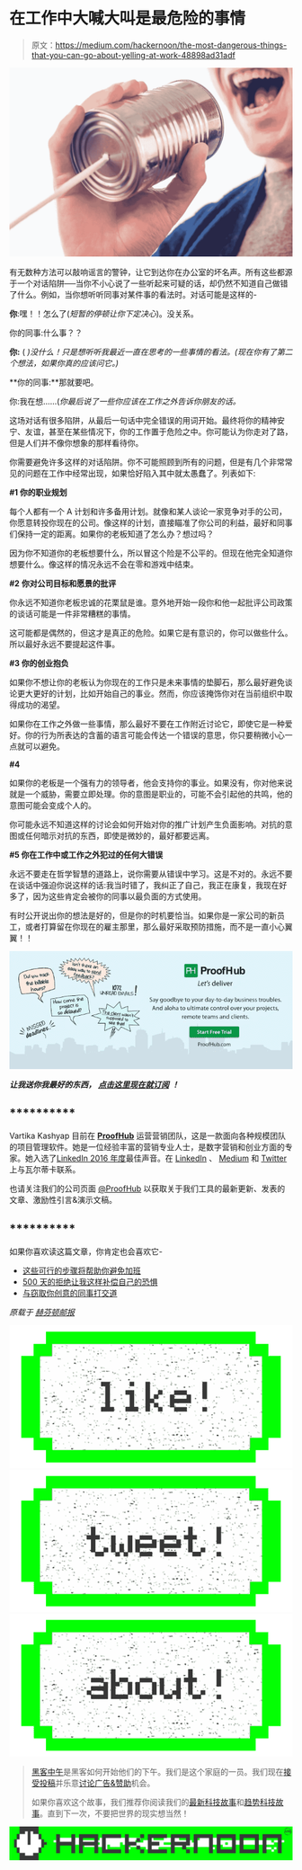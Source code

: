 # 在工作中大喊大叫是最危险的事情

> 原文：<https://medium.com/hackernoon/the-most-dangerous-things-that-you-can-go-about-yelling-at-work-48898ad31adf>

![](img/e639beaf715eaeff5640ab938b2a3bca.png)

有无数种方法可以敲响谣言的警钟，让它到达你在办公室的坏名声。所有这些都源于一个对话陷阱──当你不小心说了一些听起来可疑的话，却仍然不知道自己做错了什么。例如，当你想听听同事对某件事的看法时。对话可能是这样的-

**你**:嘿！！怎么了(*短暂的停顿让你下定决心*)。没关系。

你的同事:什么事？？

**你:** ( *)没什么！只是想听听我最近一直在思考的一些事情的看法。(*现在你有了第二个想法，如果你真的应该问它。)**

**你的同事:**那就要吧。

你:我在想……(*你最后说了一些你应该在工作之外告诉你朋友的话。*

这场对话有很多陷阱，从最后一句话中完全错误的用词开始。最终将你的精神安宁、友谊，甚至在某些情况下，你的工作置于危险之中。你可能认为你走对了路，但是人们并不像你想象的那样看待你。

你需要避免许多这样的对话陷阱。你不可能照顾到所有的问题，但是有几个非常常见的问题在工作中经常出现，如果恰好陷入其中就太愚蠢了。列表如下:

**#1 你的职业规划**

每个人都有一个 A 计划和许多备用计划。就像和某人谈论一家竞争对手的公司，你愿意转投你现在的公司。像这样的计划，直接瞄准了你公司的利益，最好和同事们保持一定的距离。如果你的老板知道了怎么办？想过吗？

因为你不知道你的老板想要什么，所以冒这个险是不公平的。但现在他完全知道你想要什么。像这样的情况永远不会在零和游戏中结束。

**#2** **你对公司目标和愿景的批评**

你永远不知道你老板忠诚的花栗鼠是谁。意外地开始一段你和他一起批评公司政策的谈话可能是一件非常糟糕的事情。

这可能都是偶然的，但这才是真正的危险。如果它是有意识的，你可以做些什么。所以最好永远不要提起这件事。

**#3 你的创业抱负**

如果你不想让你的老板认为你现在的工作只是未来事情的垫脚石，那么最好避免谈论更大更好的计划，比如开始自己的事业。然而，你应该掩饰你对在当前组织中取得成功的渴望。

如果你在工作之外做一些事情，那么最好不要在工作附近讨论它，即使它是一种爱好。你的行为所表达的含蓄的语言可能会传达一个错误的意思，你只要稍微小心一点就可以避免。

**#4**

如果你的老板是一个强有力的领导者，他会支持你的事业。如果没有，你对他来说就是一个威胁，需要立即处理。你的意图是职业的，可能不会引起他的共鸣，他的意图可能会变成个人的。

你可能永远不知道这样的讨论会如何开始对你的推广计划产生负面影响。对抗的意图或任何暗示对抗的东西，即使是微妙的，最好都要远离。

**#5 你在工作中或工作之外犯过的任何大错误**

永远不要走在哲学智慧的道路上，说你需要从错误中学习。这是不对的。永远不要在谈话中强迫你说这样的话:我当时错了，我纠正了自己，我正在康复，我现在好多了，因为这些肯定会被你的同事以最负面的方式使用。

有时公开说出你的想法是好的，但是你的时机要恰当。如果你是一家公司的新员工，或者打算留在你现在的雇主那里，那么最好采取预防措施，而不是一直小心翼翼！！

[![](img/9c7218dfc6c106b3a6c40ddd883fcec0.png)](https://www.proofhub.com/#utm_source=Medium.com&utm_medium=referral&utm_campaign=Leadership&utm_term=Banner&utm_content=The%20Most%20Dangerous%20Things%20That%20You%20Can%20Go%20About%20Yelling%20at%C2%A0Work)

***让我送你我最好的东西，*** [***点击这里现在就订阅***](https://www.proofhub.com/articles) ***！***

## **********

Vartika Kashyap 目前在 [**ProofHub**](https://www.proofhub.com/#utm_source=Medium.com&utm_medium=referral&utm_campaign=Leadership&utm_term=AB&utm_content=The%20Most%20Dangerous%20Things%20That%20You%20Can%20Go%20About%20Yelling%20at%C2%A0Work) 运营营销团队，这是一款面向各种规模团队的项目管理软件。她是一位经验丰富的营销专业人士，是数字营销和创业方面的专家。她入选了[LinkedIn 2016 年度](http://www.linkedin.com/pulse/linkedin-top-voices-2016-15-must-know-writers-india-ramya-venugopal?published=t)最佳声音。在 [LinkedIn](http://www.linkedin.com/in/vartika-kashyap-30653245) 、 [Medium](/@kashyapvartika) 和 [Twitter](http://twitter.com/kashyapvartika) 上与瓦尔蒂卡联系。

也请关注我们的公司页面 [@ProofHub](https://plus.google.com/b/108914464885286332891/+proofhub) 以获取关于我们工具的最新更新、发表的文章、激励性引言&演示文稿。

## **********

如果你喜欢读这篇文章，你肯定也会喜欢它-

*   [这些可行的步骤将帮助你避免加班](/@kashyapvartika/these-actionable-steps-will-help-you-to-avoid-working-overtime-5b650a2c9ba2)
*   [500 天的拒绝让我这样补偿自己的恐惧](https://theascent.biz/500-days-of-rejection-made-me-compensate-my-fears-like-this-198efcdc01f4)
*   [与窃取你创意的同事打交道](https://theascent.biz/dealing-with-a-co-worker-who-steals-credit-for-your-ideas-a10309640fa3)

*原载于* [*赫芬顿邮报*](http://www.huffingtonpost.com/entry/58bfe195e4b0a797c1d3972b)

[![](img/50ef4044ecd4e250b5d50f368b775d38.png)](http://bit.ly/HackernoonFB)[![](img/979d9a46439d5aebbdcdca574e21dc81.png)](https://goo.gl/k7XYbx)[![](img/2930ba6bd2c12218fdbbf7e02c8746ff.png)](https://goo.gl/4ofytp)

> [黑客中午](http://bit.ly/Hackernoon)是黑客如何开始他们的下午。我们是这个家庭的一员。我们现在[接受投稿](http://bit.ly/hackernoonsubmission)并乐意[讨论广告&赞助](mailto:partners@amipublications.com)机会。
> 
> 如果你喜欢这个故事，我们推荐你阅读我们的[最新科技故事](http://bit.ly/hackernoonlatestt)和[趋势科技故事](https://hackernoon.com/trending)。直到下一次，不要把世界的现实想当然！

![](img/be0ca55ba73a573dce11effb2ee80d56.png)